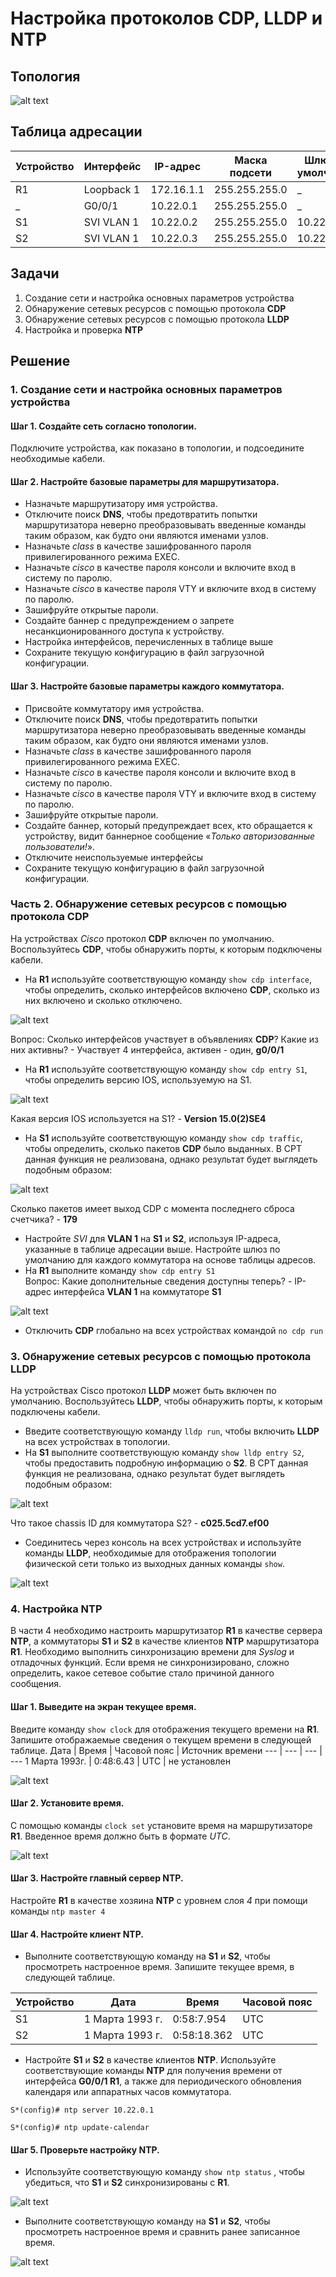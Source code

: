 # Настройка протоколов CDP, LLDP и NTP
## Топология

![alt text](image.png)

## Таблица адресации
Устройство | Интерфейс | IP-адрес | Маска подсети | Шлюз по умолчанию
--- | --- | --- | --- | ---
R1 | Loopback 1 | 172.16.1.1 | 255.255.255.0 | _
_ | G0/0/1 | 10.22.0.1 | 255.255.255.0 | _
S1 | SVI VLAN 1 | 10.22.0.2 | 255.255.255.0 | 10.22.0.1
S2 | SVI VLAN 1 | 10.22.0.3 | 255.255.255.0 | 10.22.0.1
## Задачи
1. Создание сети и настройка основных параметров устройства
2. Обнаружение сетевых ресурсов с помощью протокола **CDP**
3. Обнаружение сетевых ресурсов с помощью протокола **LLDP**
4. Настройка и проверка **NTP**
## Решение
### 1. Создание сети и настройка основных параметров устройства
#### Шаг 1. Создайте сеть согласно топологии.
Подключите устройства, как показано в топологии, и подсоедините необходимые кабели.
#### Шаг 2. Настройте базовые параметры для маршрутизатора.
* Назначьте маршрутизатору имя устройства.
* Отключите поиск **DNS**, чтобы предотвратить попытки маршрутизатора неверно преобразовывать введенные команды таким образом, как будто они являются именами узлов.
* Назначьте *class* в качестве зашифрованного пароля привилегированного режима EXEC.
* Назначьте *cisco* в качестве пароля консоли и включите вход в систему по паролю.
* Назначьте *cisco* в качестве пароля VTY и включите вход в систему по паролю.
* Зашифруйте открытые пароли.
* Создайте баннер с предупреждением о запрете несанкционированного доступа к устройству.
* Настройка интерфейсов, перечисленных в таблице выше
* Сохраните текущую конфигурацию в файл загрузочной конфигурации.
#### Шаг 3. Настройте базовые параметры каждого коммутатора.
* Присвойте коммутатору имя устройства.
* Отключите поиск **DNS**, чтобы предотвратить попытки маршрутизатора неверно преобразовывать введенные команды таким образом, как будто они являются именами узлов.
* Назначьте *class* в качестве зашифрованного пароля привилегированного режима EXEC.
* Назначьте *cisco* в качестве пароля консоли и включите вход в систему по паролю.
* Назначьте *cisco* в качестве пароля VTY и включите вход в систему по паролю.
* Зашифруйте открытые пароли.
* Создайте баннер, который предупреждает всех, кто обращается к устройству, видит баннерное сообщение «*Только авторизованные пользователи!*».  
* Отключите неиспользуемые интерфейсы
* Сохраните текущую конфигурацию в файл загрузочной конфигурации.
### Часть 2. Обнаружение сетевых ресурсов с помощью протокола CDP
На устройствах *Cisco* протокол **CDP** включен по умолчанию. Воспользуйтесь **CDP**, чтобы обнаружить порты, к которым подключены кабели.
* На **R1** используйте соответствующую команду `show cdp interface`, чтобы определить, сколько интерфейсов включено **CDP**, сколько из них включено и сколько отключено.

![alt text](image-1.png)

Вопрос: Сколько интерфейсов участвует в объявлениях **CDP**? Какие из них активны? - Участвует 4 интерфейса, активен - один, **g0/0/1**
* На **R1** используйте соответствующую команду `show cdp entry S1`, чтобы определить версию IOS, используемую на S1.

![alt text](image-2.png)

Какая версия IOS используется на  S1? - **Version 15.0(2)SE4**
* На **S1** используйте соответствующую команду `show cdp traffic`, чтобы определить, сколько пакетов **CDP** было выданных.
В CPT данная функция не реализована, однако результат будет выглядеть подобным образом:

![alt text](image-3.png)

Сколько пакетов имеет выход CDP с момента последнего сброса счетчика? - **179**
* Настройте *SVI* для **VLAN 1** на **S1** и **S2**, используя IP-адреса, указанные в таблице адресации выше. Настройте шлюз по умолчанию для каждого коммутатора на основе таблицы адресов.
* На **R1** выполните команду `show cdp entry S1`  
Вопрос: Какие дополнительные сведения доступны теперь? - IP-адрес интерфейса **VLAN 1** на коммутаторе **S1**

![alt text](image-4.png)

* Отключить **CDP** глобально на всех устройствах командой `no cdp run`
### 3. Обнаружение сетевых ресурсов с помощью протокола LLDP
На устройствах Cisco протокол **LLDP** может быть включен по умолчанию. Воспользуйтесь **LLDP**, чтобы обнаружить порты, к которым подключены кабели.
* Введите соответствующую команду `lldp run`, чтобы включить **LLDP** на всех устройствах в топологии.
* На **S1** выполните соответствующую команду `show lldp entry S2`, чтобы предоставить подробную информацию о **S2**. 
В CPT данная функция не реализована, однако результат будет выглядеть подобным образом:

![alt text](image-5.png)

Что такое chassis ID  для коммутатора S2? - **c025.5cd7.ef00**
* Соединитесь через консоль на всех устройствах и используйте команды **LLDP**, необходимые для отображения топологии физической сети только из выходных данных команды `show`.

![alt text](image-6.png)

### 4. Настройка NTP
В части 4 необходимо настроить маршрутизатор **R1** в качестве сервера **NTP**, а коммутаторы **S1** и **S2** в качестве клиентов **NTP** маршрутизатора **R1**. Необходимо выполнить синхронизацию времени для *Syslog* и отладочных функций. Если время не синхронизировано, сложно определить, какое сетевое событие стало причиной данного сообщения.
#### Шаг 1. Выведите на экран текущее время.
Введите команду `show clock` для отображения текущего времени на **R1**. Запишите отображаемые сведения о текущем времени в следующей таблице.
Дата | Время | Часовой пояс | Источник времени
--- | --- | --- | ---
1 Марта 1993г. | 0:48:6.43 | UTC | не установлен

![alt text](image-7.png)

#### Шаг 2. Установите время.
С помощью команды `clock set` установите время на маршрутизаторе **R1**. Введенное время должно быть в формате *UTC*. 

![alt text](image-8.png)

#### Шаг 3. Настройте главный сервер NTP.
Настройте **R1** в качестве хозяина **NTP** с уровнем слоя *4* при помощи команды `ntp master 4`
#### Шаг 4. Настройте клиент NTP.
* Выполните соответствующую команду на **S1** и **S2**, чтобы просмотреть настроенное время. Запишите текущее время,  в следующей таблице.

Устройство | Дата | Время | Часовой пояс
--- | --- | --- | ---
S1 | 1 Марта 1993 г. | 0:58:7.954 | UTC
S2 | 1 Марта 1993 г. | 0:58:18.362 | UTC

* Настройте **S1** и **S2** в качестве клиентов **NTP**. Используйте соответствующие команды **NTP** для получения времени от интерфейса **G0/0/1 R1**, а также для периодического обновления календаря или аппаратных часов коммутатора.

`S*(config)# ntp server 10.22.0.1`

`S*(config)# ntp update-calendar`
#### Шаг 5. Проверьте настройку NTP.
* Используйте соответствующую команду `show ntp status` , чтобы убедиться, что **S1** и **S2** синхронизированы с **R1**.

![alt text](image-9.png)

* Выполните соответствующую команду на **S1** и **S2**, чтобы просмотреть настроенное время и сравнить ранее записанное время.

![alt text](image-10.png)
